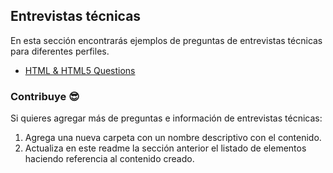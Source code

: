 ## Entrevistas técnicas

En esta sección encontrarás ejemplos de preguntas de entrevistas técnicas para diferentes perfiles.

- [HTML & HTML5 Questions](./1-entrevista-html/preguntas_entrevistas_html.md)

### Contribuye 😎

Si quieres agregar más de preguntas e información de entrevistas técnicas:

1. Agrega una nueva carpeta con un nombre descriptivo con el contenido.
2. Actualiza en este readme la sección anterior el listado de elementos haciendo referencia al contenido creado.

